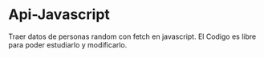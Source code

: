 # Api-Javascript
Traer datos de personas random con fetch en javascript.
El Codigo es libre para poder estudiarlo y modificarlo.
